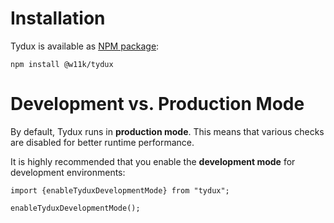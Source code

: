 # Installation

Tydux is available as [NPM package](https://www.npmjs.com/package/@w11k/tydux):

```
npm install @w11k/tydux
```

# Development vs. Production Mode

By default, Tydux runs in **production mode**. This means that various checks are disabled for better runtime performance.

It is highly recommended that you enable the **development mode** for development environments:

```
import {enableTyduxDevelopmentMode} from "tydux";

enableTyduxDevelopmentMode();
```
